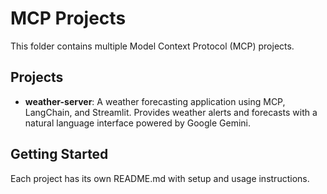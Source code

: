# MCP Projects

This folder contains multiple Model Context Protocol (MCP) projects.

## Projects

- **weather-server**: A weather forecasting application using MCP, LangChain, and Streamlit. Provides weather alerts and forecasts with a natural language interface powered by Google Gemini.

## Getting Started

Each project has its own README.md with setup and usage instructions.